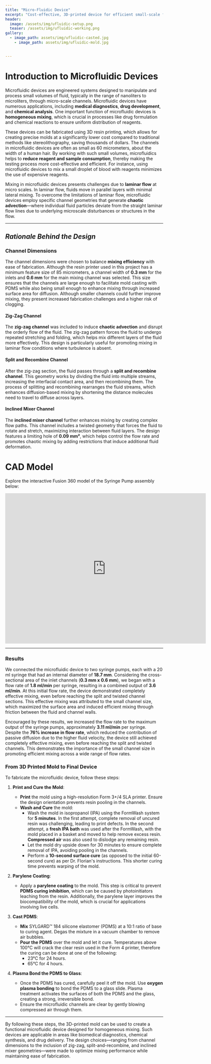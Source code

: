 ```yaml
---
title: "Micro-Fluidic Device"
excerpt: "Cost-effective, 3D-printed device for efficient small-scale fluid mixing."
header:
  image: /assets/img/ufluidic-setup.png
  teaser: /assets/img/ufluidic-working.png
gallery:
  - image_path: assets/img/ufluidic-casted.jpg
    - image_path: assets/img/ufluidic-mold.jpg

   
---
```


# Introduction to Microfluidic Devices

Microfluidic devices are engineered systems designed to manipulate and process small volumes of fluid, typically in the range of nanoliters to microliters, through micro-scale channels. Microfluidic devices have numerous applications, including **medical diagnostics**, **drug development**, and **chemical analysis**. One important function of microfluidic devices is **homogeneous mixing**, which is crucial in processes like drug formulation and chemical reactions to ensure uniform distribution of reagents.

These devices can be fabricated using  3D resin printing, which allows for creating precise molds at a significantly lower cost compared to traditional methods like stereolithography, saving thousands of dollars. The channels in microfluidic devices are often as small as 60 micrometers, about the width of a human hair. By working with such small volumes, microfluidics helps to **reduce reagent and sample consumption**, thereby making the testing process more cost-effective and efficient. For instance, using microfluidic devices to mix a small droplet of blood with reagents minimizes the use of expensive reagents.

Mixing in microfluidic devices presents challenges due to **laminar flow** at micro scales. In laminar flow, fluids move in parallel layers with minimal lateral mixing. To overcome the limitations of laminar flow, microfluidic devices employ specific channel geometries that generate **chaotic advection**—where individual fluid particles deviate from the straight laminar flow lines due to underlying microscale disturbances or structures in the flow.

---

## *Rationale Behind the Design*

### **Channel Dimensions**

The channel dimensions were chosen to balance **mixing efficiency** with ease of fabrication. Although the resin printer used in this project has a minimum feature size of 85 micrometers, a channel width of **0.3 mm** for the inlets and **0.6 mm** for the main mixing channel was selected. This size ensures that the channels are large enough to facilitate mold casting with PDMS while also being small enough to enhance mixing through increased surface area for diffusion. Although smaller channels could further improve mixing, they present increased fabrication challenges and a higher risk of clogging.

#### **Zig-Zag Channel**

The **zig-zag channel** was included to induce **chaotic advection** and disrupt the orderly flow of the fluid. The zig-zag pattern forces the fluid to undergo repeated stretching and folding, which helps mix different layers of the fluid more effectively. This design is particularly useful for promoting mixing in laminar flow conditions where turbulence is absent.

#### **Split and Recombine Channel**

After the zig-zag section, the fluid passes through a **split and recombine channel**. This geometry works by dividing the fluid into multiple streams, increasing the interfacial contact area, and then recombining them. The process of splitting and recombining rearranges the fluid streams, which enhances diffusion-based mixing by shortening the distance molecules need to travel to diffuse across layers.

#### **Inclined Mixer Channel**

The **inclined mixer channel** further enhances mixing by creating complex flow paths. This channel includes a twisted geometry that forces the fluid to rotate and stretch, maximizing interaction between fluid layers. The design features a limiting hole of **0.09 mm²**, which helps control the flow rate and promotes chaotic mixing by adding restrictions that induce additional fluid deformation.

# CAD Model

Explore the interactive Fusion 360 model of the Syringe Pump assembly below:
<iframe src="https://vanderbilt643.autodesk360.com/shares/public/SH286ddQT78850c0d8a4d84411c215a0cf13?mode=embed" width="640" height="480" allowfullscreen="true" webkitallowfullscreen="true" mozallowfullscreen="true"  frameborder="0"></iframe>

---

### **Results**

We connected the microfluidic device to two syringe pumps, each with a 20 ml syringe that had an internal diameter of **18.7 mm**. Considering the cross-sectional area of the inlet channels (**0.3 mm x 0.6 mm**), we began with a flow rate of **1.8 ml/min** per syringe, resulting in a combined output of **3.6 ml/min**. At this initial flow rate, the device demonstrated completely effective mixing, even before reaching the split and twisted channel sections. This effective mixing was attributed to the small channel size, which maximized the surface area and induced efficient mixing through friction between the fluid and channel walls.

Encouraged by these results, we increased the flow rate to the maximum output of the syringe pumps, approximately **3.11 ml/min** per syringe. Despite the **76% increase in flow rate**, which reduced the contribution of passive diffusion due to the higher fluid velocity, the device still achieved completely effective mixing, even before reaching the split and twisted channels. This demonstrates the importance of the small channel size in promoting efficient mixing across a wide range of flow rates.

### **From 3D Printed Mold to Final Device**

To fabricate the microfluidic device, follow these steps:

1. **Print and Cure the Mold**:

   - **Print** the mold using a high-resolution Form 3+/4 SLA printer. Ensure the design orientation prevents resin pooling in the channels.
   - **Wash and Cure** the mold:
     - Wash the mold in isopropanol (IPA) using the FormWash system for **5 minutes**. In the first attempt, complete removal of uncured resin was challenging, leading to print defects. In the second attempt, a **fresh IPA bath** was used after the FormWash, with the mold placed in a basket and moved to help remove excess resin. **Compressed air** was also used to dislodge any remaining resin.
     - Let the mold dry upside down for 30 minutes to ensure complete removal of IPA, avoiding pooling in the channels.
     - Perform a **10-second surface cure** (as opposed to the initial 60-second cure) as per Dr. Florian's instructions. This shorter curing time prevents warping of the mold.

2. **Parylene Coating**:

   - Apply a **parylene coating** to the mold. This step is critical to prevent **PDMS curing inhibition**, which can be caused by photoinitiators leaching from the resin. Additionally, the parylene layer improves the biocompatibility of the mold, which is crucial for applications involving live cells.

3. **Cast PDMS**:

   - **Mix** SYLGARD™ 184 silicone elastomer (PDMS) at a 10:1 ratio of base to curing agent. Degas the mixture in a vacuum chamber to remove air bubbles.
   - **Pour the PDMS** over the mold and let it cure. Temperatures above 100°C will crack the clear resin used in the Form 4 printer, therefore the curing can be done at one of the following:
     - 23°C for 24 hours.
     - 65°C for 4 hours.

4. **Plasma Bond the PDMS to Glass**:

   - Once the PDMS has cured, carefully peel it off the mold. Use **oxygen plasma bonding** to bond the PDMS to a glass slide. Plasma treatment activates the surfaces of both the PDMS and the glass, creating a strong, irreversible bond.
   - Ensure the microfluidic channels are clear by gently blowing compressed air through them.

---

By following these steps, the 3D-printed mold can be used to create a functional microfluidic device designed for homogeneous mixing. Such devices are applicable in areas like biomedical diagnostics, chemical synthesis, and drug delivery. The design choices—ranging from channel dimensions to the inclusion of zig-zag, split-and-recombine, and inclined mixer geometries—were made to optimize mixing performance while maintaining ease of fabrication.

